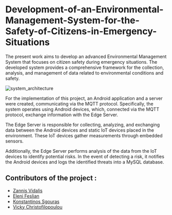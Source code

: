 # Development-of-an-Environmental-Management-System-for-the-Safety-of-Citizens-in-Emergency-Situations
The present work aims to develop an advanced Environmental Management System that focuses on citizen safety during emergency situations. The developed system provides a comprehensive framework for the collection, analysis, and management of data related to environmental conditions and safety.

![system_architecture](https://github.com/user-attachments/assets/192a36fa-4eef-4240-bd90-89960055bbae)

For the implementation of this project, an Android application and a server were created, communicating via the MQTT protocol. Specifically, the system operates using Android devices, which, connected via the MQTT protocol, exchange information with the Edge Server.

The Edge Server is responsible for collecting, analyzing, and exchanging data between the Android devices and static IoT devices placed in the environment. These IoT devices gather measurements through embedded sensors.

Additionally, the Edge Server performs analysis of the data from the IoT devices to identify potential risks. In the event of detecting a risk, it notifies the Android devices and logs the identified threats into a MySQL database.






## Contributors of the project :
* [Zannis Vidalis](https://github.com/ZannisVidalis)
* [Eleni Feslian](https://github.com/EleniFeslian)
* [Konstantinos Sgouras](https://github.com/KonosSgouras)
* [Vicky Christofilopoulou]( https://github.com/Vicky-Christofilopoulou )
